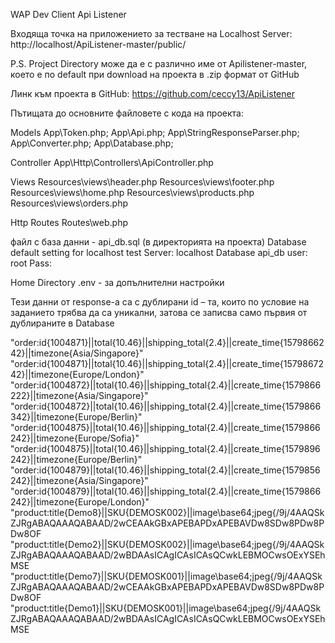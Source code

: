 WAP Dev Client Api Listener

Входяща точка на приложението за тестване на Localhost Server:
http://localhost/ApiListener-master/public/

P.S.
Project Directory може да е с различно име от Apilistener-master, което е по default при download на проекта в .zip формат от GitHub

Линк към проекта в GitHub:
https://github.com/ceccy13/ApiListener

Пътищата до основните файловете с кода на проекта:

Models
App\Token.php;
App\Api.php;
App\StringResponseParser.php;
App\Converter.php;
App\Database.php;

Controller
App\Http\Controllers\ApiController.php

Views
Resources\views\header.php
Resources\views\footer.php
Resources\views\home.php
Resources\views\products.php
Resources\views\orders.php

Http Routes
Routes\web.php

файл с база данни - api_db.sql (в директорията на проекта)
Database default setting for localhost test
Server: localhost
Database api_db
user: root
Pass:

Home Directory
.env - за допълнителни настройки


Тези данни от response-a са с дублирани id – та, които по условие на заданието трябва да са уникални, затова се записва само първия от дублираните в Database

"order:id{1004871}||total{10.46}||shipping_total{2.4}||create_time{1579866242}||timezone{Asia\/Singapore}"
"order:id{1004871}||total{10.46}||shipping_total{2.4}||create_time{1579867242}||timezone{Europe\/London}"
"order:id{1004872}||total{10.46}||shipping_total{2.4}||create_time{1579866222}||timezone{Asia\/Singapore}"
"order:id{1004872}||total{10.46}||shipping_total{2.4}||create_time{1579866342}||timezone{Europe\/Berlin}"
"order:id{1004875}||total{10.46}||shipping_total{2.4}||create_time{1579866242}||timezone{Europe\/Sofia}"
"order:id{1004875}||total{10.46}||shipping_total{2.4}||create_time{1579896242}||timezone{Europe\/Berlin}"
"order:id{1004879}||total{10.46}||shipping_total{2.4}||create_time{1579856242}||timezone{Asia\/Singapore}"
"order:id{1004879}||total{10.46}||shipping_total{2.4}||create_time{1579866242}||timezone{Europe\/London}"
"product:title{Demo8}||SKU{DEMOSK002}||image\\base64;jpeg{\/9j\/4AAQSkZJRgABAQAAAQABAAD\/2wCEAAkGBxAPEBAPDxAPEBAVDw8SDw8PDw8PDw8OF
"product:title{Demo2}||SKU{DEMOSK002}||image\\base64;jpeg{\/9j\/4AAQSkZJRgABAQAAAQABAAD\/2wBDAAsICAgICAsICAsQCwkLEBMOCwsOExYSEhMSE
"product:title{Demo7}||SKU{DEMOSK001}||image\\base64;jpeg{\/9j\/4AAQSkZJRgABAQAAAQABAAD\/2wCEAAkGBxAPEBAPDxAPEBAVDw8SDw8PDw8PDw8OF
"product:title{Demo1}||SKU{DEMOSK001}||image\\base64;jpeg{\/9j\/4AAQSkZJRgABAQAAAQABAAD\/2wBDAAsICAgICAsICAsQCwkLEBMOCwsOExYSEhMSE
